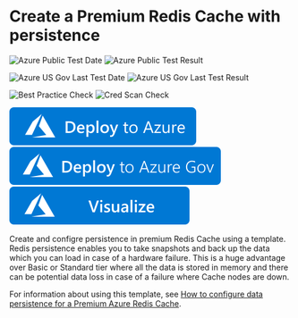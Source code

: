 # Create a Premium Redis Cache with persistence

![Azure Public Test Date](https://azurequickstartsservice.blob.core.windows.net/badges/201-redis-premium-persistence/PublicLastTestDate.svg)
![Azure Public Test Result](https://azurequickstartsservice.blob.core.windows.net/badges/201-redis-premium-persistence/PublicDeployment.svg)

![Azure US Gov Last Test Date](https://azurequickstartsservice.blob.core.windows.net/badges/201-redis-premium-persistence/FairfaxLastTestDate.svg)
![Azure US Gov Last Test Result](https://azurequickstartsservice.blob.core.windows.net/badges/201-redis-premium-persistence/FairfaxDeployment.svg)

![Best Practice Check](https://azurequickstartsservice.blob.core.windows.net/badges/201-redis-premium-persistence/BestPracticeResult.svg)
![Cred Scan Check](https://azurequickstartsservice.blob.core.windows.net/badges/201-redis-premium-persistence/CredScanResult.svg)

[![Deploy to Azure](https://raw.githubusercontent.com/Azure/azure-quickstart-templates/master/1-CONTRIBUTION-GUIDE/images/deploytoazure.svg?sanitize=true)](https://portal.azure.com/#create/Microsoft.Template/uri/https%3a%2f%2fraw.githubusercontent.com%2fAzure%2fazure-quickstart-templates%2fmaster%2f201-redis-premium-persistence%2fazuredeploy.json)
[![Deploy To Azure US Gov](https://raw.githubusercontent.com/Azure/azure-quickstart-templates/master/1-CONTRIBUTION-GUIDE/images/deploytoazuregov.svg?sanitize=true)](https://portal.azure.us/#create/Microsoft.Template/uri/https%3A%2F%2Fraw.githubusercontent.com%2FAzure%2Fazure-quickstart-templates%2Fmaster%2F201-redis-premium-persistence%2Fazuredeploy.json)
[![Visualize](https://raw.githubusercontent.com/Azure/azure-quickstart-templates/master/1-CONTRIBUTION-GUIDE/images/visualizebutton.svg?sanitize=true)](http://armviz.io/#/?load=https%3A%2F%2Fraw.githubusercontent.com%2FAzure%2Fazure-quickstart-templates%2Fmaster%2F201-redis-premium-persistence%2Fazuredeploy.json)

Create and configre persistence in premium Redis Cache using a template. Redis persistence enables you to take snapshots and back up the data which you can load in case of a hardware failure. This is a huge advantage over Basic or Standard tier where all the data is stored in memory and there can be potential data loss in case of a failure where Cache nodes are down.

For information about using this template, see [How to configure data persistence for a Premium Azure Redis Cache](https://azure.microsoft.com/documentation/articles/cache-how-to-premium-persistence/).


